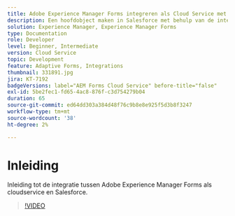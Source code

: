 ```yaml
---
title: Adobe Experience Manager Forms integreren als Cloud Service met Salesforce
description: Een hoofdobject maken in Salesforce met behulp van de integratie
solution: Experience Manager, Experience Manager Forms
type: Documentation
role: Developer
level: Beginner, Intermediate
version: Cloud Service
topic: Development
feature: Adaptive Forms, Integrations
thumbnail: 331891.jpg
jira: KT-7192
badgeVersions: label="AEM Forms Cloud Service" before-title="false"
exl-id: 5be2fec1-fd65-4ac8-876f-c3d754279b04
duration: 65
source-git-commit: ed64dd303a384d48f76c9b8e8e925f5d3b8f3247
workflow-type: tm+mt
source-wordcount: '38'
ht-degree: 2%

---
```


# Inleiding

Inleiding tot de integratie tussen Adobe Experience Manager Forms als cloudservice en Salesforce.

>[!VIDEO](https://video.tv.adobe.com/v/331891?quality=12&learn=on)
